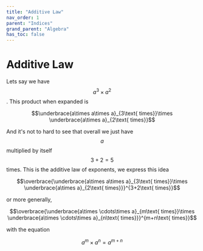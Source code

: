 ```yaml
---
title: "Additive Law"
nav_order: 1
parent: "Indices"
grand_parent: "Algebra"
has_toc: false
---
```


# Additive Law

Lets say we have $$a^3\times a^2$$. This product when expanded is

$$\underbrace{a\times a\times a}_{3\text{ times}}\times \underbrace{a\times a}_{2\text{ times}}$$

And it's not to hard to see that overall we just have $$a$$ multiplied by itself $$3+2=5$$ times.
This is the additive law of exponents, we express this idea

$$\overbrace{\underbrace{a\times a\times a}_{3\text{ times}}\times \underbrace{a\times a}_{2\text{ times}}}^{3+2\text{ times}}$$

or more generally,

$$\overbrace{\underbrace{a\times \cdots\times a}_{m\text{ times}}\times \underbrace{a\times \cdots\times a}_{n\text{ times}}}^{m+n\text{ times}}$$

with the equation

$$a^m\times a^n = a^{m+n}$$
